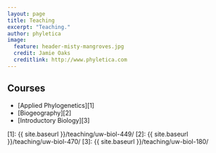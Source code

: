 ```yaml
---
layout: page
title: Teaching
excerpt: "Teaching."
author: phyletica 
image:
  feature: header-misty-mangroves.jpg
  credit: Jamie Oaks
  creditlink: http://www.phyletica.com
---
```


## Courses

*   [Applied Phylogenetics][1]
*   [Biogeography][2]
*   [Introductory Biology][3]


 [1]: {{ site.baseurl }}/teaching/uw-biol-449/
 [2]: {{ site.baseurl }}/teaching/uw-biol-470/
 [3]: {{ site.baseurl }}/teaching/uw-biol-180/
